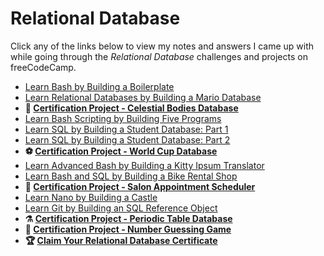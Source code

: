 # Relational Database

Click any of the links below to view my notes and answers I came up with while going through the *Relational Database* challenges and projects on freeCodeCamp.

- [Learn Bash by Building a Boilerplate](./Learn%20Bash%20by%20Building%20a%20Boilerplate#learn-bash-by-building-a-boilerplate)
- [Learn Relational Databases by Building a Mario Database](./Learn%20Relational%20Databases%20by%20Building%20a%20Mario%20Database#learn-relational-databases-by-building-a-mario-database)
- **🌌 [Certification Project - Celestial Bodies Database](./Celestial%20Bodies%20Database#celestial-bodies-database)**
- [Learn Bash Scripting by Building Five Programs](./Learn%20Bash%20Scripting%20by%20Building%20Five%20Programs#learn-bash-scripting-by-building-five-programs)
- [Learn SQL by Building a Student Database: Part 1](./Build%20a%20Student%20Database%20-%20Part%201#learn-sql-by-building-a-student-database-part-1)
- [Learn SQL by Building a Student Database: Part 2](./Build%20a%20Student%20Database%20-%20Part%202#learn-sql-by-building-a-student-database-part-2)
- **⚽ [Certification Project - World Cup Database](./World%20Cup%20Database#world-cup-database)**
- [Learn Advanced Bash by Building a Kitty Ipsum Translator](./Kitty%20Ipsun%20Translator#learn-advanced-bash-by-building-a-kitty-ipsum-translator)
- [Learn Bash and SQL by Building a Bike Rental Shop](./Bike%20Rental%20Shop#learn-bash-and-sql-by-building-a-bike-rental-shop)
- **💈 [Certification Project - Salon Appointment Scheduler](./Salon%20Appointment%20Scheduler#salon-appointment-scheduler)**
- [Learn Nano by Building a Castle](./Learn%20Nano%20by%20Building%20a%20Castle#learn-nano-by-building-a-castle)
- [Learn Git by Building an SQL Reference Object](./Learn%20Git%20by%20Building%20an%20SQL%20Reference%20Object#learn-git-by-building-an-sql-reference-object)
- **⚗️ [Certification Project - Periodic Table Database](./Periodic%20Table%20Database#periodic-table-database)**
- **🔢 [Certification Project - Number Guessing Game](./Number%20Guessing%20Game#number-guessing-game)**
- **🏆 [Claim Your Relational Database Certificate](./Relational%20Database%20Certificate.md#claim-your-relational-database-certificate)**
